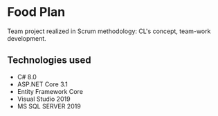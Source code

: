 # Food Plan
Team project realized in Scrum methodology: CL's concept, team-work development.

## Technologies used
* C# 8.0
* ASP.NET Core 3.1
* Entity Framework Core
* Visual Studio 2019
* MS SQL SERVER 2019

